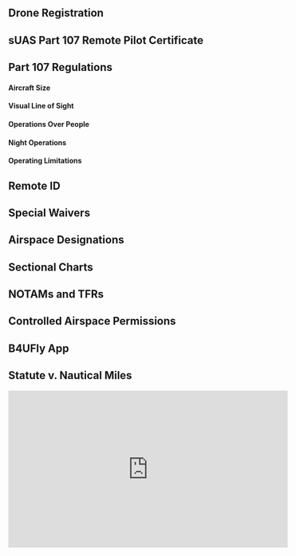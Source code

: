 ## Drone Registration

## sUAS Part 107 Remote Pilot Certificate

## Part 107 Regulations
#### Aircraft Size
#### Visual Line of Sight
#### Operations Over People
#### Night Operations
#### Operating Limitations
## Remote ID
## Special Waivers
## Airspace Designations
## Sectional Charts
## NOTAMs and TFRs
## Controlled Airspace Permissions
## B4UFly App
## Statute v. Nautical Miles

<iframe width="560" height="315" src="https://www.youtube.com/embed/4FF5AlGCFz4" title="YouTube video player" frameborder="0" allow="accelerometer; autoplay; clipboard-write; encrypted-media; gyroscope; picture-in-picture; web-share" allowfullscreen></iframe>

